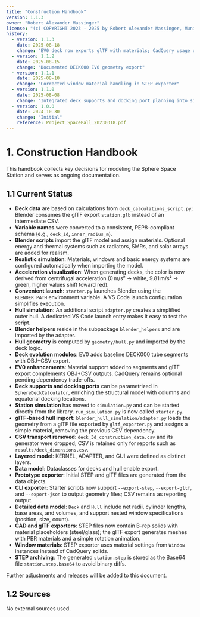 ```yaml
---
title: "Construction Handbook"
version: 1.1.3
owner: "Robert Alexander Massinger"
license: "(c) COPYRIGHT 2023 - 2025 by Robert Alexander Massinger, Munich, Germany. ALL RIGHTS RESERVED."
history:
  - version: 1.1.3
    date: 2025-08-18
    change: "EV0 deck now exports glTF with materials; CadQuery usage under review"
  - version: 1.1.2
    date: 2025-08-15
    change: "Documented DECK000 EV0 geometry export"
  - version: 1.1.1
    date: 2025-08-10
    change: "Corrected window material handling in STEP exporter"
  - version: 1.1.0
    date: 2025-08-08
    change: "Integrated deck supports and docking port planning into simulation"
  - version: 1.0.0
    date: 2024-10-30
    change: "Initial"
    reference: Project_SpaceBall_20230318.pdf
---
```

# 1. Construction Handbook

This handbook collects key decisions for modeling the Sphere Space Station and serves as ongoing documentation.

## 1.1 Current Status

- **Deck data** are based on calculations from `deck_calculations_script.py`; Blender consumes the glTF export `station.glb` instead of an intermediate CSV.
- **Variable names** were converted to a consistent, PEP8-compliant schema (e.g., `deck_id`, `inner_radius_m`).
- **Blender scripts** import the glTF model and assign materials. Optional energy and thermal systems such as radiators, SMRs, and solar arrays are added for realism.
- **Realistic simulation**: Materials, windows and basic energy systems are configured automatically when importing the model.
- **Acceleration visualization**: When generating decks, the color is now derived from centrifugal acceleration (0 m/s² → white, 9.81 m/s² → green, higher values shift toward red).
- **Convenient launch**: `starter.py` launches Blender using the `BLENDER_PATH` environment variable. A VS Code launch configuration simplifies execution.
- **Hull simulation**: An additional script `adapter.py` creates a simplified outer hull. A dedicated VS Code launch entry makes it easy to test the script.
- **Blender helpers** reside in the subpackage `blender_helpers` and are imported by the adapter.
- **Hull geometry** is computed by `geometry/hull.py` and imported by the deck logic.
- **Deck evolution modules**: EV0 adds baseline DECK000 tube segments with OBJ+CSV export.
- **EV0 enhancements**: Material support added to segments and glTF export complements OBJ+CSV outputs. CadQuery remains optional pending dependency trade-offs.
- **Deck supports and docking ports** can be parametrized in `SphereDeckCalculator`,
  enriching the structural model with columns and equatorial docking locations.
- **Station simulation** has moved to `simulation.py` and can be started directly from the library. `run_simulation.py` is now called `starter.py`.
- **glTF-based hull import**: `blender_hull_simulation/adapter.py` loads the geometry from a glTF file exported by `gltf_exporter.py` and assigns a simple material, removing the previous CSV dependency.
- **CSV transport removed**: `deck_3d_construction_data.csv` and its generator were dropped; CSV is retained only for reports such as `results/deck_dimensions.csv`.
- **Layered model**: KERNEL, ADAPTER, and GUI were defined as distinct layers.
- **Data model**: Dataclasses for decks and hull enable export.
- **Prototype exporter**: Initial STEP and glTF files are generated from the data objects.
- **CLI exporter**: Starter scripts now support `--export-step`, `--export-gltf`, and `--export-json` to output geometry files; CSV remains as reporting output.
- **Detailed data model**: `Deck` and `Hull` include net radii, cylinder lengths, base areas, and volumes, and support nested window specifications (position, size, count).
- **CAD and glTF exporters**: STEP files now contain B-rep solids with material placeholders (steel/glass); the glTF export generates meshes with PBR materials and a simple rotation animation.
- **Window materials**: STEP exporter uses material settings from `Window` instances instead of CadQuery solids.
- **STEP archiving**: The generated `station.step` is stored as the Base64 file `station.step.base64` to avoid binary diffs.

Further adjustments and releases will be added to this document.

## 1.2 Sources

No external sources used.
